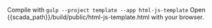 Compile with `gulp --project template --app html-js-template`
Open {{scada_path}}/build/public/html-js-template.html with your browser. 
